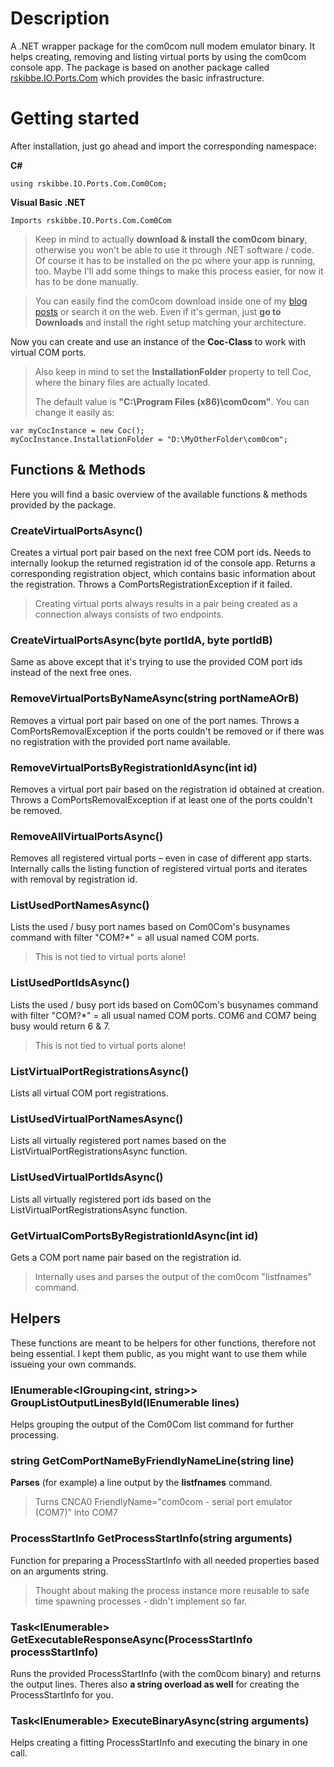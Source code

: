 ﻿

# Description
A .NET wrapper package for the com0com null modem emulator binary. It helps creating, removing and listing virtual ports by using the com0com console app. The package is based on another package called [rskibbe.IO.Ports.Com](https://www.nuget.org/packages/rskibbe.IO.Ports.Com) which provides the basic infrastructure.

# Getting started
After installation, just go ahead and import the corresponding namespace:

**C#**

    using rskibbe.IO.Ports.Com.Com0Com;
    
**Visual Basic .NET**
    
    Imports rskibbe.IO.Ports.Com.Com0Com

> Keep in mind to actually **download & install the com0com binary**, otherwise you won't be able to use it through .NET software / code. Of course it has to be installed on the pc where your app is running, too. Maybe I'll add some things to make this process easier, for now it has to be done manually.

> You can easily find the com0com download inside one of my [blog posts](https://robbelroot.de/blog/virtuelle-com-ports-mit-com0com-erstellen-emulieren) or search it on the web. Even if it's german, just **go to Downloads** and install the right setup matching your architecture.

Now you can create and use an instance of the **Coc-Class** to work with virtual COM ports.
> Also keep in mind to set the **InstallationFolder** property to tell Coc, where the binary files are actually located.
> 
> The default value is **"C:\Program Files (x86)\com0com"**. You can change it easily as:

    var myCocInstance = new Coc();
    myCocInstance.InstallationFolder = "D:\MyOtherFolder\com0com";

## Functions & Methods
Here you will find a basic overview of the available functions & methods provided by the package.

### CreateVirtualPortsAsync()
Creates a virtual port pair based on the next free COM port ids.  Needs to internally lookup the returned registration id of the console app. Returns a corresponding registration object, which contains basic information about the registration. Throws a ComPortsRegistrationException if it failed.
> Creating virtual ports always results in a pair being created as a connection always consists of two endpoints.

### CreateVirtualPortsAsync(byte portIdA, byte portIdB)
Same as above except that it's trying to use the provided COM port ids instead of the next free ones.

### RemoveVirtualPortsByNameAsync(string portNameAOrB)
Removes a virtual port pair based on one of the port names. Throws a ComPortsRemovalException if the ports couldn't be removed or if there was no registration with the provided port name available.

### RemoveVirtualPortsByRegistrationIdAsync(int id)
Removes a virtual port pair based on the registration id obtained at creation. Throws a ComPortsRemovalException if at least one of the ports couldn't be removed.

### RemoveAllVirtualPortsAsync()
Removes all registered virtual ports – even in case of different app starts. Internally calls the listing function of registered virtual ports and iterates with removal by registration id.

### ListUsedPortNamesAsync()
Lists the used / busy port names based on Com0Com's busynames command with filter "COM?*" = all usual named COM ports.
> This is not tied to virtual ports alone!

### ListUsedPortIdsAsync()
Lists the used / busy port ids based on Com0Com's busynames command with filter "COM?*" = all usual named COM ports. COM6 and COM7 being busy would return 6 & 7.
> This is not tied to virtual ports alone!

### ListVirtualPortRegistrationsAsync()
Lists all virtual COM port registrations.

### ListUsedVirtualPortNamesAsync()
Lists all virtually registered port names based on the ListVirtualPortRegistrationsAsync function.

### ListUsedVirtualPortIdsAsync()
Lists all virtually registered port ids based on the ListVirtualPortRegistrationsAsync function.

### GetVirtualComPortsByRegistrationIdAsync(int id)
Gets a COM port name pair based on the registration id.
> Internally uses and parses the output of the com0com "listfnames" command.

## Helpers
These functions are meant to be helpers for other functions, therefore not being essential. I kept them public, as you might want to use them while issueing your own commands.

### IEnumerable<IGrouping<int, string>> GroupListOutputLinesById(IEnumerable<string> lines)
Helps grouping the output of the Com0Com list command for further processing.

### string GetComPortNameByFriendlyNameLine(string line)
**Parses** (for example) a line output by the **listfnames** command.
> Turns
> CNCA0 FriendlyName="com0com - serial port emulator (COM7)"
> into
> COM7

### ProcessStartInfo GetProcessStartInfo(string arguments)
Function for preparing a ProcessStartInfo with all needed properties based on an arguments string.
> Thought about making the process instance more reusable to safe time spawning processes - didn't implement so far.

### Task<IEnumerable<string>> GetExecutableResponseAsync(ProcessStartInfo processStartInfo)
Runs the provided ProcessStartInfo (with the com0com binary) and returns the output lines. Theres also **a string overload as well** for creating the ProcessStartInfo for you.

### Task<IEnumerable<string>> ExecuteBinaryAsync(string arguments)
Helps creating a fitting ProcessStartInfo and executing the binary in one call.